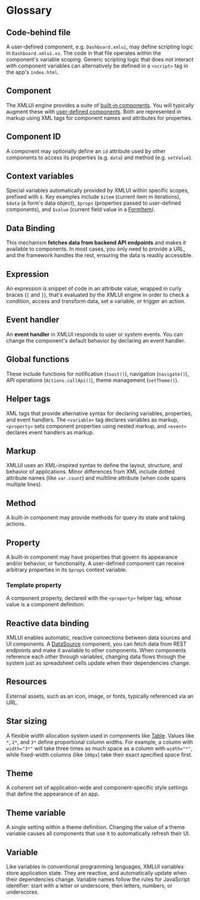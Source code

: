 # Glossary

## Code-behind file

A user-defined component, e.g. `Dashboard.xmlui`, may define scripting logic in `Dashboard.xmlui.xs`. The code in that file operates within the component's variable scoping. Generic scripting logic that does not interact with component variables can alternatively be defined in a `<script>` tag in the app's `index.html`.

## Component

The XMLUI engine provides a suite of [built-in components](/components/_overview). You will typically augment these with [user-defined components](/components-intro). Both are represented in markup using XML tags for component names and attributes for properties.

## Component ID

A component may optionally define an `id` attribute used by other components to access its properties (e.g. `data`) and method (e.g. `setValue`).

## Context variables

Special variables automatically provided by XMLUI within specific scopes, prefixed with `$`. Key examples include `$item` (current item in iterations), `$data` (a form's data object), `$props` (properties passed to user-defined components), and `$value` (current field value in a [FormItem](/components/FormItem)).

## Data Binding

This mechanism **fetches data from backend API endpoints** and makes it available to components. In most cases, you only need to provide a URL, and the framework handles the rest, ensuring the data is readily accessible.

## Expression

An expression is snippet of code in an attribute value, wrapped in curly braces (`{` and `}`), that's evaluated by the XMLUI engine in order to check a condition, access and transform data, set a variable, or trigger an action.

## Event handler

An **event handler** in XMLUI responds to user or system events. You can change the component's default behavior by declaring an event handler.

## Global functions

These include functions for notification (`toast()`), navigation (`navigate()`), API operations (`Actions.callApi()`), theme management (`setTheme()`).

## Helper tags

XML tags that provide alternative syntax for declaring variables, properties, and event handlers. The `<variable>` tag declares variables as markup, `<property>` sets component properties using nested markup, and `<event>` declares event handlers as markup.

## Markup

XMLUI uses an XML-inspired syntax to define the layout, structure, and behavior of applications. Minor differences from XML include dotted attribute names (like `var.count`) and multiline attribute (when code spans multiple lines).

## Method

A built-in component may provide methods for query its state and taking actions.

## Property

A built-in component may have properties that govern its appearance and/or behavior, or functionality. A user-defined component can receive arbitrary properties in its `$props` context variable.

### Template property

A component property, declared with the `<property>` helper tag, whose value is a component definition.

## Reactive data binding

XMLUI enables automatic, reactive connections between data sources and UI components. A [DataSource](/components/DataSource) component, you can fetch data from REST endpoints and make it available to other components. When components reference each other through variables, changing data flows through the system just as spreadsheet cells update when their dependencies change.

## Resources

External assets, such as an icon, image, or fonts, typically referenced via an URL.

## Star sizing

A flexible width allocation system used in components like [Table](/components/Table). Values like `*`, `2*`, and `3*` define proportional column widths. For example, a column with `width="3*"` will take three times as much space as a column with `width="*"`, while fixed-width columns (like `100px`) take their exact specified space first.

## Theme

A coherent set of application-wide and component-specific style settings that define the appearance of an app.

## Theme variable

A single setting within a theme definition. Changing the value of a theme variable causes all components that use it to automatically refresh their UI.

## Variable

Like variables in conventional programming languages, XMLUI variables store application state. They are reactive, and automatically update when their dependencies change. Variable names follow the rules for JavaScript identifier: start with a letter or underscore, then letters, numbers, or underscores.

